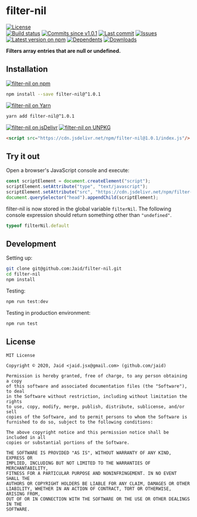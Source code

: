 # filter-nil


<a href="https://raw.githubusercontent.com/Jaid/filter-nil/master/license.txt"><img src="https://img.shields.io/github/license/Jaid/filter-nil?style=flat-square" alt="License"/></a>  
<a href="https://actions-badge.atrox.dev/Jaid/filter-nil/goto"><img src="https://img.shields.io/endpoint.svg?style=flat-square&url=https%3A%2F%2Factions-badge.atrox.dev%2FJaid%2Ffilter-nil%2Fbadge" alt="Build status"/></a> <a href="https://github.com/Jaid/filter-nil/commits"><img src="https://img.shields.io/github/commits-since/Jaid/filter-nil/v1.0.1?style=flat-square&logo=github" alt="Commits since v1.0.1"/></a> <a href="https://github.com/Jaid/filter-nil/commits"><img src="https://img.shields.io/github/last-commit/Jaid/filter-nil?style=flat-square&logo=github" alt="Last commit"/></a> <a href="https://github.com/Jaid/filter-nil/issues"><img src="https://img.shields.io/github/issues/Jaid/filter-nil?style=flat-square&logo=github" alt="Issues"/></a>  
<a href="https://npmjs.com/package/filter-nil"><img src="https://img.shields.io/npm/v/filter-nil?style=flat-square&logo=npm&label=latest%20version" alt="Latest version on npm"/></a> <a href="https://github.com/Jaid/filter-nil/network/dependents"><img src="https://img.shields.io/librariesio/dependents/npm/filter-nil?style=flat-square&logo=npm" alt="Dependents"/></a> <a href="https://npmjs.com/package/filter-nil"><img src="https://img.shields.io/npm/dm/filter-nil?style=flat-square&logo=npm" alt="Downloads"/></a>

**Filters array entries that are null or undefined.**















## Installation
<a href="https://npmjs.com/package/filter-nil"><img src="https://img.shields.io/badge/npm-filter--nil-C23039?style=flat-square&logo=npm" alt="filter-nil on npm"/></a>
```bash
npm install --save filter-nil@^1.0.1
```
<a href="https://yarnpkg.com/package/filter-nil"><img src="https://img.shields.io/badge/Yarn-filter--nil-2F8CB7?style=flat-square&logo=yarn&logoColor=white" alt="filter-nil on Yarn"/></a>
```bash
yarn add filter-nil@^1.0.1
```
<a href="https://jsdelivr.com/package/npm/filter-nil/"><img src="https://img.shields.io/badge/jsDelivr-filter--nil-orange?style=flat-square&logo=html5&logoColor=white" alt="filter-nil on jsDelivr"/></a> <a href="https://unpkg.com/browse/filter-nil/"><img src="https://img.shields.io/badge/UNPKG-filter--nil-orange?style=flat-square&logo=html5&logoColor=white" alt="filter-nil on UNPKG"/></a>
```html
<script src="https://cdn.jsdelivr.net/npm/filter-nil@1.0.1/index.js"/>
```


## Try it out



Open a browser's JavaScript console and execute:

```javascript
const scriptElement = document.createElement("script");
scriptElement.setAttribute("type", "text/javascript");
scriptElement.setAttribute("src", "https://cdn.jsdelivr.net/npm/filter-nil@1.0.1/index.js");
document.querySelector("head").appendChild(scriptElement);
```

filter-nil is now stored in the global variable `filterNil`. The following console expression should return something other than `"undefined"`.

```javascript
typeof filterNil.default
```






## Development



Setting up:
```bash
git clone git@github.com:Jaid/filter-nil.git
cd filter-nil
npm install
```
Testing:
```bash
npm run test:dev
```
Testing in production environment:
```bash
npm run test
```


## License
```text
MIT License

Copyright © 2020, Jaid <jaid.jsx@gmail.com> (github.com/jaid)

Permission is hereby granted, free of charge, to any person obtaining a copy
of this software and associated documentation files (the "Software"), to deal
in the Software without restriction, including without limitation the rights
to use, copy, modify, merge, publish, distribute, sublicense, and/or sell
copies of the Software, and to permit persons to whom the Software is
furnished to do so, subject to the following conditions:

The above copyright notice and this permission notice shall be included in all
copies or substantial portions of the Software.

THE SOFTWARE IS PROVIDED "AS IS", WITHOUT WARRANTY OF ANY KIND, EXPRESS OR
IMPLIED, INCLUDING BUT NOT LIMITED TO THE WARRANTIES OF MERCHANTABILITY,
FITNESS FOR A PARTICULAR PURPOSE AND NONINFRINGEMENT. IN NO EVENT SHALL THE
AUTHORS OR COPYRIGHT HOLDERS BE LIABLE FOR ANY CLAIM, DAMAGES OR OTHER
LIABILITY, WHETHER IN AN ACTION OF CONTRACT, TORT OR OTHERWISE, ARISING FROM,
OUT OF OR IN CONNECTION WITH THE SOFTWARE OR THE USE OR OTHER DEALINGS IN THE
SOFTWARE.
```
